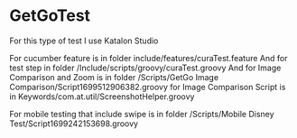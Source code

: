 # GetGoTest
For this type of test I use Katalon Studio

For cucumber feature is in folder include/features/curaTest.feature
And for test step in folder /Include/scripts/groovy/curaTest.groovy
And for Image Comparison and Zoom is in folder /Scripts/GetGo Image Comparison/Script1699512906382.groovy
for Image Comparison Script is in Keywords/com.at.util/ScreenshotHelper.groovy

For mobile testing that include swipe is in folder /Scripts/Mobile Disney Test/Script1699242153698.groovy
